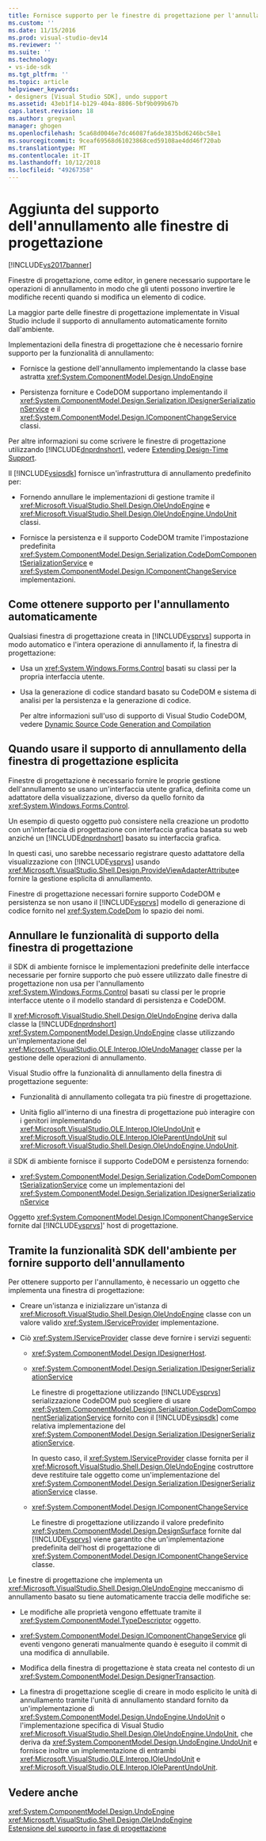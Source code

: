 ```yaml
---
title: Fornisce supporto per le finestre di progettazione per l'annullamento | Microsoft Docs
ms.custom: ''
ms.date: 11/15/2016
ms.prod: visual-studio-dev14
ms.reviewer: ''
ms.suite: ''
ms.technology:
- vs-ide-sdk
ms.tgt_pltfrm: ''
ms.topic: article
helpviewer_keywords:
- designers [Visual Studio SDK], undo support
ms.assetid: 43eb1f14-b129-404a-8806-5bf9b099b67b
caps.latest.revision: 18
ms.author: gregvanl
manager: ghogen
ms.openlocfilehash: 5ca68d0046e7dc46087fa6de3835bd6246bc58e1
ms.sourcegitcommit: 9ceaf69568d61023868ced59108ae4dd46f720ab
ms.translationtype: MT
ms.contentlocale: it-IT
ms.lasthandoff: 10/12/2018
ms.locfileid: "49267358"
---
```

# <a name="supplying-undo-support-to-designers"></a>Aggiunta del supporto dell'annullamento alle finestre di progettazione
[!INCLUDE[vs2017banner](../includes/vs2017banner.md)]

Finestre di progettazione, come editor, in genere necessario supportare le operazioni di annullamento in modo che gli utenti possono invertire le modifiche recenti quando si modifica un elemento di codice.  
  
 La maggior parte delle finestre di progettazione implementate in Visual Studio include il supporto di annullamento automaticamente fornito dall'ambiente.  
  
 Implementazioni della finestra di progettazione che è necessario fornire supporto per la funzionalità di annullamento:  
  
-   Fornisce la gestione dell'annullamento implementando la classe base astratta <xref:System.ComponentModel.Design.UndoEngine>  
  
-   Persistenza forniture e CodeDOM supportano implementando il <xref:System.ComponentModel.Design.Serialization.IDesignerSerializationService> e il <xref:System.ComponentModel.Design.IComponentChangeService> classi.  
  
 Per altre informazioni su come scrivere le finestre di progettazione utilizzando [!INCLUDE[dnprdnshort](../includes/dnprdnshort-md.md)], vedere [Extending Design-Time Support](http://msdn.microsoft.com/library/d6ac8a6a-42fd-4bc8-bf33-b212811297e2).  
  
 Il [!INCLUDE[vsipsdk](../includes/vsipsdk-md.md)] fornisce un'infrastruttura di annullamento predefinito per:  
  
-   Fornendo annullare le implementazioni di gestione tramite il <xref:Microsoft.VisualStudio.Shell.Design.OleUndoEngine> e <xref:Microsoft.VisualStudio.Shell.Design.OleUndoEngine.UndoUnit> classi.  
  
-   Fornisce la persistenza e il supporto CodeDOM tramite l'impostazione predefinita <xref:System.ComponentModel.Design.Serialization.CodeDomComponentSerializationService> e <xref:System.ComponentModel.Design.IComponentChangeService> implementazioni.  
  
## <a name="obtaining-undo-support-automatically"></a>Come ottenere supporto per l'annullamento automaticamente  
 Qualsiasi finestra di progettazione creata in [!INCLUDE[vsprvs](../includes/vsprvs-md.md)] supporta in modo automatico e l'intera operazione di annullamento if, la finestra di progettazione:  
  
-   Usa un <xref:System.Windows.Forms.Control> basati su classi per la propria interfaccia utente.  
  
-   Usa la generazione di codice standard basato su CodeDOM e sistema di analisi per la persistenza e la generazione di codice.  
  
     Per altre informazioni sull'uso di supporto di Visual Studio CodeDOM, vedere [Dynamic Source Code Generation and Compilation](http://msdn.microsoft.com/library/d077a3e8-bd81-4bdf-b6a3-323857ea30fb)  
  
## <a name="when-to-use-explicit-designer-undo-support"></a>Quando usare il supporto di annullamento della finestra di progettazione esplicita  
 Finestre di progettazione è necessario fornire le proprie gestione dell'annullamento se usano un'interfaccia utente grafica, definita come un adattatore della visualizzazione, diverso da quello fornito da <xref:System.Windows.Forms.Control>.  
  
 Un esempio di questo oggetto può consistere nella creazione un prodotto con un'interfaccia di progettazione con interfaccia grafica basata su web anziché un [!INCLUDE[dnprdnshort](../includes/dnprdnshort-md.md)] basato su interfaccia grafica.  
  
 In questi casi, uno sarebbe necessario registrare questo adattatore della visualizzazione con [!INCLUDE[vsprvs](../includes/vsprvs-md.md)] usando <xref:Microsoft.VisualStudio.Shell.Design.ProvideViewAdapterAttribute>e fornire la gestione esplicita di annullamento.  
  
 Finestre di progettazione necessari fornire supporto CodeDOM e persistenza se non usano il [!INCLUDE[vsprvs](../includes/vsprvs-md.md)] modello di generazione di codice fornito nel <xref:System.CodeDom> lo spazio dei nomi.  
  
## <a name="undo-support-features-of-the-designer"></a>Annullare le funzionalità di supporto della finestra di progettazione  
 il SDK di ambiente fornisce le implementazioni predefinite delle interfacce necessarie per fornire supporto che può essere utilizzato dalle finestre di progettazione non usa per l'annullamento <xref:System.Windows.Forms.Control> basati su classi per le proprie interfacce utente o il modello standard di persistenza e CodeDOM.  
  
 Il <xref:Microsoft.VisualStudio.Shell.Design.OleUndoEngine> deriva dalla classe la [!INCLUDE[dnprdnshort](../includes/dnprdnshort-md.md)] <xref:System.ComponentModel.Design.UndoEngine> classe utilizzando un'implementazione del <xref:Microsoft.VisualStudio.OLE.Interop.IOleUndoManager> classe per la gestione delle operazioni di annullamento.  
  
 Visual Studio offre la funzionalità di annullamento della finestra di progettazione seguente:  
  
-   Funzionalità di annullamento collegata tra più finestre di progettazione.  
  
-   Unità figlio all'interno di una finestra di progettazione può interagire con i genitori implementando <xref:Microsoft.VisualStudio.OLE.Interop.IOleUndoUnit> e <xref:Microsoft.VisualStudio.OLE.Interop.IOleParentUndoUnit> sul <xref:Microsoft.VisualStudio.Shell.Design.OleUndoEngine.UndoUnit>.  
  
 il SDK di ambiente fornisce il supporto CodeDOM e persistenza fornendo:  
  
-   <xref:System.ComponentModel.Design.Serialization.CodeDomComponentSerializationService> come un implementazioni del <xref:System.ComponentModel.Design.Serialization.IDesignerSerializationService>  
  
 Oggetto <xref:System.ComponentModel.Design.IComponentChangeService> fornite dal [!INCLUDE[vsprvs](../includes/vsprvs-md.md)]' host di progettazione.  
  
## <a name="using-the-environment-sdk-features-to-supply-undo-support"></a>Tramite la funzionalità SDK dell'ambiente per fornire supporto dell'annullamento  
 Per ottenere supporto per l'annullamento, è necessario un oggetto che implementa una finestra di progettazione:  
  
-   Creare un'istanza e inizializzare un'istanza di <xref:Microsoft.VisualStudio.Shell.Design.OleUndoEngine> classe con un valore valido <xref:System.IServiceProvider> implementazione.  
  
-   Ciò <xref:System.IServiceProvider> classe deve fornire i servizi seguenti:  
  
    -   <xref:System.ComponentModel.Design.IDesignerHost>.  
  
    -   <xref:System.ComponentModel.Design.Serialization.IDesignerSerializationService>  
  
         Le finestre di progettazione utilizzando [!INCLUDE[vsprvs](../includes/vsprvs-md.md)] serializzazione CodeDOM può scegliere di usare <xref:System.ComponentModel.Design.Serialization.CodeDomComponentSerializationService> fornito con il [!INCLUDE[vsipsdk](../includes/vsipsdk-md.md)] come relativa implementazione del <xref:System.ComponentModel.Design.Serialization.IDesignerSerializationService>.  
  
         In questo caso, il <xref:System.IServiceProvider> classe fornita per il <xref:Microsoft.VisualStudio.Shell.Design.OleUndoEngine> costruttore deve restituire tale oggetto come un'implementazione del <xref:System.ComponentModel.Design.Serialization.IDesignerSerializationService> classe.  
  
    -   <xref:System.ComponentModel.Design.IComponentChangeService>  
  
         Le finestre di progettazione utilizzando il valore predefinito <xref:System.ComponentModel.Design.DesignSurface> fornite dal [!INCLUDE[vsprvs](../includes/vsprvs-md.md)] viene garantito che un'implementazione predefinita dell'host di progettazione di <xref:System.ComponentModel.Design.IComponentChangeService> classe.  
  
 Le finestre di progettazione che implementa un <xref:Microsoft.VisualStudio.Shell.Design.OleUndoEngine> meccanismo di annullamento basato su tiene automaticamente traccia delle modifiche se:  
  
-   Le modifiche alle proprietà vengono effettuate tramite il <xref:System.ComponentModel.TypeDescriptor> oggetto.  
  
-   <xref:System.ComponentModel.Design.IComponentChangeService> gli eventi vengono generati manualmente quando è eseguito il commit di una modifica di annullabile.  
  
-   Modifica della finestra di progettazione è stata creata nel contesto di un <xref:System.ComponentModel.Design.DesignerTransaction>.  
  
-   La finestra di progettazione sceglie di creare in modo esplicito le unità di annullamento tramite l'unità di annullamento standard fornito da un'implementazione di <xref:System.ComponentModel.Design.UndoEngine.UndoUnit> o l'implementazione specifica di Visual Studio <xref:Microsoft.VisualStudio.Shell.Design.OleUndoEngine.UndoUnit>, che deriva da <xref:System.ComponentModel.Design.UndoEngine.UndoUnit> e fornisce inoltre un implementazione di entrambi <xref:Microsoft.VisualStudio.OLE.Interop.IOleUndoUnit> e <xref:Microsoft.VisualStudio.OLE.Interop.IOleParentUndoUnit>.  
  
## <a name="see-also"></a>Vedere anche  
 <xref:System.ComponentModel.Design.UndoEngine>   
 <xref:Microsoft.VisualStudio.Shell.Design.OleUndoEngine>   
 [Estensione del supporto in fase di progettazione](http://msdn.microsoft.com/library/d6ac8a6a-42fd-4bc8-bf33-b212811297e2)

